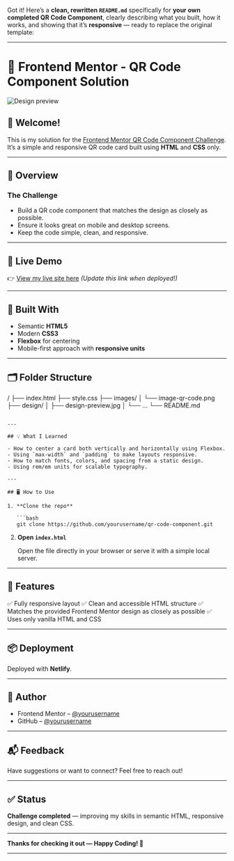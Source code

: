 Got it! Here’s a **clean, rewritten `README.md`** specifically for **your own completed QR Code Component**, clearly describing what you built, how it works, and showing that it’s **responsive** — ready to replace the original template:

---

# 📱 Frontend Mentor - QR Code Component Solution

![Design preview](./design/preview.jpg)

## 👋 Welcome!

This is my solution for the [Frontend Mentor QR Code Component Challenge](https://www.frontendmentor.io/challenges/qr-code-component-iux_sIO_H). It’s a simple and responsive QR code card built using **HTML** and **CSS** only.

---

## 📌 Overview

### The Challenge

- Build a QR code component that matches the design as closely as possible.
- Ensure it looks great on mobile and desktop screens.
- Keep the code simple, clean, and responsive.

---

## 🚀 Live Demo

👉 [View my live site here](#)
_(Update this link when deployed!)_

---

## 🔧 Built With

- Semantic **HTML5**
- Modern **CSS3**
- **Flexbox** for centering
- Mobile-first approach with **responsive units**

---

## 🗂️ Folder Structure

/
├── index.html
├── style.css
├── images/
│   └── image-qr-code.png
├── design/
│   ├── design-preview.jpg
│   └── ...
└── README.md
```

---

## 💡 What I Learned

- How to center a card both vertically and horizontally using Flexbox.
- Using `max-width` and `padding` to make layouts responsive.
- How to match fonts, colors, and spacing from a static design.
- Using rem/em units for scalable typography.

---

## 🖥️ How to Use

1. **Clone the repo**

   ```bash
   git clone https://github.com/yourusername/qr-code-component.git
   ```

2. **Open `index.html`**

   Open the file directly in your browser or serve it with a simple local server.

---

## 🎨 Features

✅ Fully responsive layout
✅ Clean and accessible HTML structure
✅ Matches the provided Frontend Mentor design as closely as possible
✅ Uses only vanilla HTML and CSS

---

## 📦 Deployment

Deployed with **Netlify**.

---

## 📢 Author

- Frontend Mentor – [@yourusername](https://www.frontendmentor.io/profile/dhokabhoomi)
- GitHub – [@yourusername](https://github.com/dhokabhoomi)

---

## 📬 Feedback

Have suggestions or want to connect? Feel free to reach out!

---

## ✅ Status

**Challenge completed** — improving my skills in semantic HTML, responsive design, and clean CSS.

---

**Thanks for checking it out — Happy Coding! 🚀**

---
